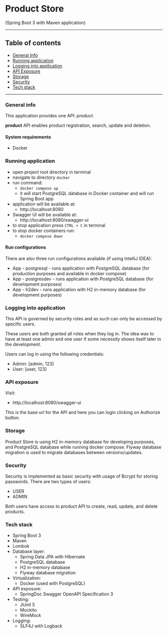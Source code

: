 # Product Store

(Spring Boot 3 with Maven application)

---

## Table of contents

- [General Info](#general-info)
- [Running application](#running-application)
- [Logging into application](#logging-into-application)
- [API Exposure](#api-exposure)
- [Storage](#storage)
- [Security](#security)
- [Tech stack](#tech-stack)

---

### General info

This application provides one API: _product_.

**product** API enables product registration, search, update and deletion.

#### System requirements

- Docker

### Running application

- open project root directory in terminal
- navigate to directory `docker`
- run command: 
  - `docker compose up`
  - it will start PostgreSQL database in Docker container and will run Spring Boot app
- application will be available at:
  - http://localhost:8080
- Swagger UI will be available at:
  - http://localhost:8080/swagger-ui
- to stop application press `CTRL + C` in terminal
- to stop docker containers run:
  - `docker compose down`

#### Run configurations

There are also three run configurations available (if using IntelliJ IDEA):
- App - postgresql - runs application with PostgreSQL database (for production purposes and available in docker compose)
- App - postgresdev - runs application with PostgreSQL database (for development purposes)
- App - h2dev - runs application with H2 in-memory database (for development purposes)

### Logging into application

This API is governed by security roles and as such can only be accessed by specific users.

These users are both granted all roles when they log in. The idea was to have at least one admin and one user if some necessity shows itself later in the development.

Users can log in using the following credentials:
- Admin: [admin, 123]
- User: [user, 123]

### API exposure

Visit:
 - http://localhost:8080/swagger-ui

This is the base url for the API and here you can login clicking on Authorize button.

### Storage

Product Store is using H2 in-memory database for developing purposes, and PostgreSQL database while running docker compose.
Flyway database migration is used to migrate databases between versions/updates.

### Security

Security is implemented as basic security with usage of Bcrypt for storing passwords.
There are two types of users:

- USER
- ADMIN

Both users have access to product API to create, read, update, and delete products.

### Tech stack

- Spring Boot 3
- Maven
- Lombok
- Database layer:
  - Spring Data JPA with Hibernate
  - PostgreSQL database
  - H2 in-memory database
  - Flyway database migration
- Virtualization:
    - Docker (used with PostgreSQL)
- API exposure:
    - SpringDoc Swagger OpenAPI Specification 3
- Testing:
    - JUnit 5
    - Mockito
    - WireMock
- Logging:
    - SLF4J with Logback
